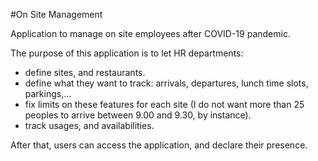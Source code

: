 #On Site Management

Application to manage on site employees after COVID-19 pandemic. 

The purpose of this application is to let HR departments: 

- define sites, and restaurants.
- define what they want to track: arrivals, departures, lunch time slots, parkings,...
- fix limits on these features for each site (I do not want more than 25 peoples to arrive between 9.00 and 9.30, by instance).
- track usages, and availabilities.

After that, users can access the application, and declare their presence. 

